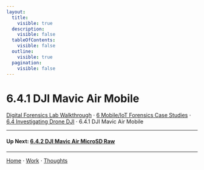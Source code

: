 ```yaml
---
layout:
  title:
    visible: true
  description:
    visible: false
  tableOfContents:
    visible: false
  outline:
    visible: true
  pagination:
    visible: false
---
```


# 6.4.1 DJI Mavic Air Mobile

[Digital Forensics Lab Walkthrough](../../) ⋅ [6 Mobile/IoT Forensics Case Studies](../) ⋅ [6.4 Investigating Drone DJI](./) ⋅ 6.4.1 DJI Mavic Air Mobile

***

#### Up Next: [6.4.2 DJI Mavic Air MicroSD Raw](6.4.2-dji-mavic-air-microsd-raw.md)

***

[Home](https://app.gitbook.com/o/0kO27okC5uVB9ALX3rho/s/036xtfEIzcEdGegONXWM/) ⋅ [Work](https://app.gitbook.com/o/0kO27okC5uVB9ALX3rho/s/WaFS755Q4sf02CxLcghQ/) ⋅ [Thoughts](https://app.gitbook.com/o/0kO27okC5uVB9ALX3rho/s/s4QQPMntQ25hmJToKSOu/)
